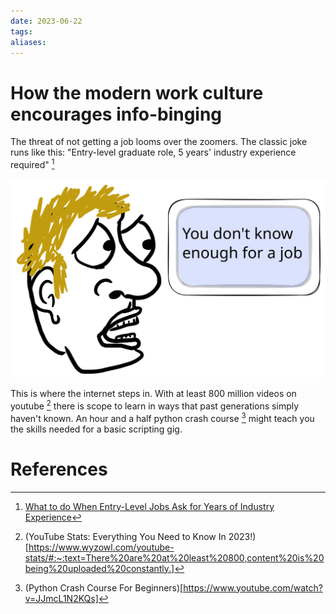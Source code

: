 ```yaml
---
date: 2023-06-22
tags: 
aliases: 
---
```

# How the modern work culture encourages info-binging
The threat of not getting a job looms over the zoomers. The classic joke runs like this: "Entry-level graduate role, 5 years' industry experience required" [^1]

![](../assets/img/2023-06-22-mindfull-attachment.light.svg)

This is where the internet steps in. With at least 800 million videos on youtube [^2] there is scope to learn in ways that past generations simply haven't known. An hour and a half python crash course [^3] might teach you the skills needed for a basic scripting gig.
# References
[^1]: [What to do When Entry-Level Jobs Ask for Years of Industry Experience](https://careersblog.uts.edu.au/entry-level-jobs-ask-years-industry-experience/)
[^2]: (YouTube Stats: Everything You Need to Know In 2023!)[https://www.wyzowl.com/youtube-stats/#:~:text=There%20are%20at%20least%20800,content%20is%20being%20uploaded%20constantly.]
[^3]: (Python Crash Course For Beginners)[https://www.youtube.com/watch?v=JJmcL1N2KQs]